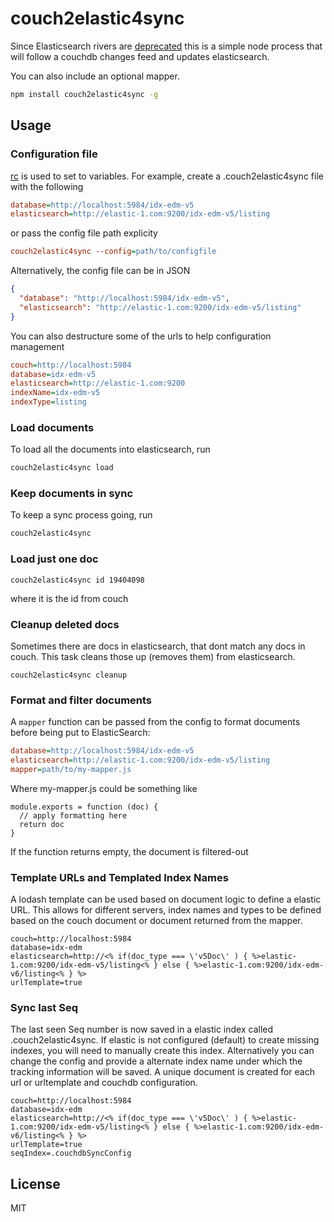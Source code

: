 # couch2elastic4sync

Since Elasticsearch rivers are [deprecated](https://www.elastic.co/blog/deprecating-rivers) this
is a simple node process that will follow a couchdb changes feed and updates elasticsearch.

You can also include an optional mapper.

```sh
npm install couch2elastic4sync -g
```

## Usage

### Configuration file

[rc](http://npm.im/rc) is used to set to variables. For example, create a .couch2elastic4sync file with the following
```ini
database=http://localhost:5984/idx-edm-v5
elasticsearch=http://elastic-1.com:9200/idx-edm-v5/listing
```

or pass the config file path explicity
```ini
couch2elastic4sync --config=path/to/configfile
```

Alternatively, the config file can be in JSON
```json
{
  "database": "http://localhost:5984/idx-edm-v5",
  "elasticsearch": "http://elastic-1.com:9200/idx-edm-v5/listing"
}
```

You can also destructure some of the urls to help configuration management
```ini
couch=http://localhost:5984
database=idx-edm-v5
elasticsearch=http://elastic-1.com:9200
indexName=idx-edm-v5
indexType=listing
```

### Load documents

To load all the documents into elasticsearch, run
```sh
couch2elastic4sync load
```

### Keep documents in sync

To keep a sync process going, run
```sh
couch2elastic4sync
```

### Load just one doc

```
couch2elastic4sync id 19404098
```

where it is the id from couch

### Cleanup deleted docs

Sometimes there are docs in elasticsearch, that dont match any docs in couch. This task cleans those up (removes them) from elasticsearch.


```
couch2elastic4sync cleanup
```


### Format and filter documents

A `mapper` function can be passed from the config to format documents before being put to ElasticSearch:
```ini
database=http://localhost:5984/idx-edm-v5
elasticsearch=http://elastic-1.com:9200/idx-edm-v5/listing
mapper=path/to/my-mapper.js
```

Where my-mapper.js could be something like
```
module.exports = function (doc) {
  // apply formatting here
  return doc
}
```

If the function returns empty, the document is filtered-out

### Template URLs and Templated Index Names
A lodash template can be used based on document logic to define a elastic URL. This allows for different servers, index names and types to be defined based on the couch document or document returned from the mapper.
```
couch=http://localhost:5984
database=idx-edm
elasticsearch=http://<% if(doc_type === \'v5Doc\' ) { %>elastic-1.com:9200/idx-edm-v5/listing<% } else { %>elastic-1.com:9200/idx-edm-v6/listing<% } %>
urlTemplate=true
```

### Sync last Seq
The last seen Seq number is now saved in a elastic index called .couch2elastic4sync. If elastic is not configured (default) to create missing indexes, you will need
to manually create this index. Alternatively you can change the config and provide a alternate index name under which the tracking information will be saved. A unique
document is created for each url or urltemplate and couchdb configuration. 
```
couch=http://localhost:5984
database=idx-edm
elasticsearch=http://<% if(doc_type === \'v5Doc\' ) { %>elastic-1.com:9200/idx-edm-v5/listing<% } else { %>elastic-1.com:9200/idx-edm-v6/listing<% } %>
urlTemplate=true
seqIndex=.couchdbSyncConfig
```

## License

MIT
